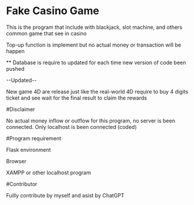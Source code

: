 # Fake Casino Game
This is the program that include with blackjack, slot machine, and others common game that see in casino

Top-up function is implement but no actual money or transaction will be happen

** Database is require to updated for each time new version of code been pushed

--Updated--

New game 4D are release just like the real-world 4D require to buy 4 digits ticket and see wait for the final result to claim the rewards 

#Disclaimer 

No actual money inflow or outflow for this program, no server is been connected. Only localhost is been connected (coded)

#Program requirement

Flask environment 

Browser

XAMPP or other localhost program

#Contributor

Fuilly contribute by myself and asist by ChatGPT 


 
